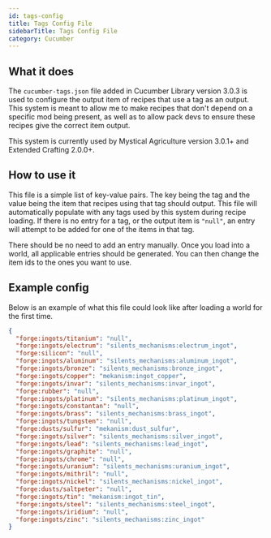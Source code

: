 ```yaml
---
id: tags-config
title: Tags Config File
sidebarTitle: Tags Config File
category: Cucumber
---
```


## What it does
The `cucumber-tags.json` file added in Cucumber Library version 3.0.3 is used to configure the output item of recipes that use a tag as an output. This system is meant to allow me to make recipes that don't depend on a specific mod being present, as well as to allow pack devs to ensure these recipes give the correct item output.

This system is currently used by Mystical Agriculture version 3.0.1+ and Extended Crafting 2.0.0+.

## How to use it
This file is a simple list of key-value pairs. The key being the tag and the value being the item that recipes using that tag should output. This file will automatically populate with any tags used by this system during recipe loading. If there is no entry for a tag, or the output item is `"null"`, an entry will attempt to be added for one of the items in that tag.

There should be no need to add an entry manually. Once you load into a world, all applicable entries should be generated. You can then change the item ids to the ones you want to use.

## Example config
Below is an example of what this file could look like after loading a world for the first time.
```json
{
  "forge:ingots/titanium": "null",
  "forge:ingots/electrum": "silents_mechanisms:electrum_ingot",
  "forge:silicon": "null",
  "forge:ingots/aluminum": "silents_mechanisms:aluminum_ingot",
  "forge:ingots/bronze": "silents_mechanisms:bronze_ingot",
  "forge:ingots/copper": "mekanism:ingot_copper",
  "forge:ingots/invar": "silents_mechanisms:invar_ingot",
  "forge:rubber": "null",
  "forge:ingots/platinum": "silents_mechanisms:platinum_ingot",
  "forge:ingots/constantan": "null",
  "forge:ingots/brass": "silents_mechanisms:brass_ingot",
  "forge:ingots/tungsten": "null",
  "forge:dusts/sulfur": "mekanism:dust_sulfur",
  "forge:ingots/silver": "silents_mechanisms:silver_ingot",
  "forge:ingots/lead": "silents_mechanisms:lead_ingot",
  "forge:ingots/graphite": "null",
  "forge:ingots/chrome": "null",
  "forge:ingots/uranium": "silents_mechanisms:uranium_ingot",
  "forge:ingots/mithril": "null",
  "forge:ingots/nickel": "silents_mechanisms:nickel_ingot",
  "forge:dusts/saltpeter": "null",
  "forge:ingots/tin": "mekanism:ingot_tin",
  "forge:ingots/steel": "silents_mechanisms:steel_ingot",
  "forge:ingots/iridium": "null",
  "forge:ingots/zinc": "silents_mechanisms:zinc_ingot"
}
```
